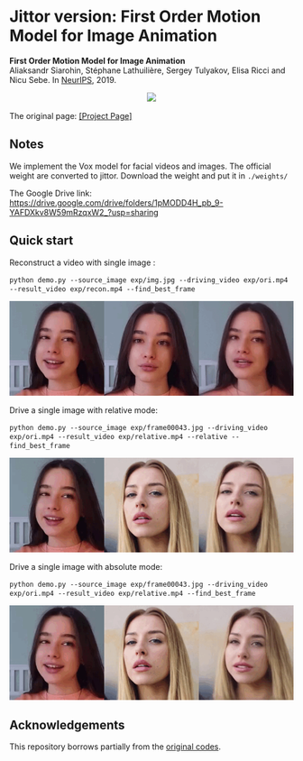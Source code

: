 # Jittor version: First Order Motion Model for Image Animation

**First Order Motion Model for Image Animation**  
Aliaksandr Siarohin, Stéphane Lathuilière, Sergey Tulyakov, Elisa Ricci and Nicu Sebe. In [NeurIPS](https://papers.nips.cc/paper/2019/hash/31c0b36aef265d9221af80872ceb62f9-Abstract.html), 2019.

<p align="center">
<img src="imgs/vox-teaser.gif" width="800px"/>
</p>

The original page: [[Project Page]](https://github.com/AliaksandrSiarohin/first-order-model)

## Notes
We implement the Vox model for facial videos and images. The official weight are converted to jittor. Download the weight and put it in `./weights/`

The Google Drive link: https://drive.google.com/drive/folders/1pMODD4H_pb_9-YAFDXkv8W59mRzqxW2_?usp=sharing

## Quick start

Reconstruct a video with single image : <br>
```
python demo.py --source_image exp/img.jpg --driving_video exp/ori.mp4 --result_video exp/recon.mp4 --find_best_frame
```
<p align="center">
<img src="./imgs/recon.gif" width="600px"/>
</p>

Drive a single image with relative mode: <br>

```
python demo.py --source_image exp/frame00043.jpg --driving_video exp/ori.mp4 --result_video exp/relative.mp4 --relative --find_best_frame
```
<p align="center">
<img src="imgs/relative.gif" width="600px"/>
</p>

Drive a single image with absolute mode: <br>

```
python demo.py --source_image exp/frame00043.jpg --driving_video exp/ori.mp4 --result_video exp/relative.mp4 --find_best_frame
```
<p align="center">
<img src="imgs/absolute.gif" width="600px"/>
</p>


## Acknowledgements

This repository borrows partially from the [original codes](https://github.com/AliaksandrSiarohin/first-order-model). 
